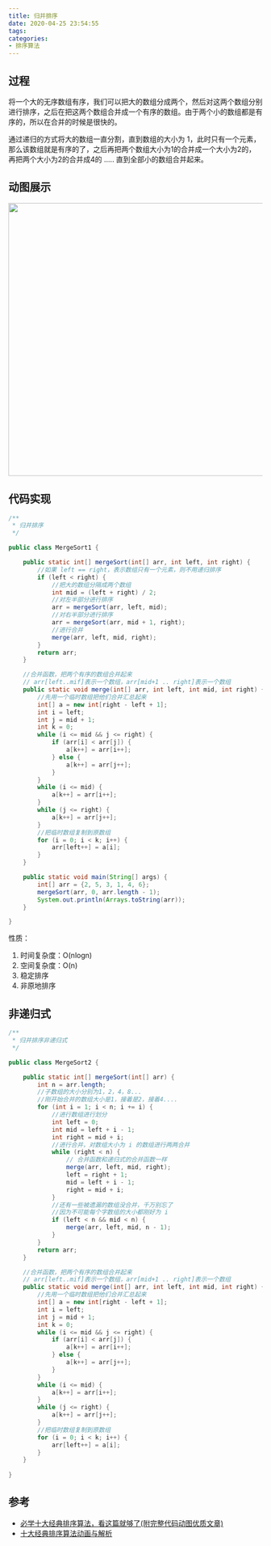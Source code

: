 ```yaml
---
title: 归并排序
date: 2020-04-25 23:54:55
tags:
categories:
- 排序算法
---
```


## 过程

将一个大的无序数组有序，我们可以把大的数组分成两个，然后对这两个数组分别进行排序，之后在把这两个数组合并成一个有序的数组。由于两个小的数组都是有序的，所以在合并的时候是很快的。

通过递归的方式将大的数组一直分割，直到数组的大小为 1，此时只有一个元素，那么该数组就是有序的了，之后再把两个数组大小为1的合并成一个大小为2的，再把两个大小为2的合并成4的 ..... 直到全部小的数组合并起来。

## 动图展示

<img src="http://file.elecfans.com/web1/M00/85/7A/o4YBAFxzQweADVa9AA0b2xRIj50154.gif" width="540px"/>

## 代码实现

```java
/**
 * 归并排序
 */

public class MergeSort1 {

    public static int[] mergeSort(int[] arr, int left, int right) {
        //如果 left == right，表示数组只有一个元素，则不用递归排序
        if (left < right) {
            //把大的数组分隔成两个数组
            int mid = (left + right) / 2;
            //对左半部分进行排序
            arr = mergeSort(arr, left, mid);
            //对右半部分进行排序
            arr = mergeSort(arr, mid + 1, right);
            //进行合并
            merge(arr, left, mid, right);
        }
        return arr;
    }

    //合并函数，把两个有序的数组合并起来
    // arr[left..mif]表示一个数组，arr[mid+1 .. right]表示一个数组
    public static void merge(int[] arr, int left, int mid, int right) {
        //先用一个临时数组把他们合并汇总起来
        int[] a = new int[right - left + 1];
        int i = left;
        int j = mid + 1;
        int k = 0;
        while (i <= mid && j <= right) {
            if (arr[i] < arr[j]) {
                a[k++] = arr[i++];
            } else {
                a[k++] = arr[j++];
            }
        }
        while (i <= mid) {
            a[k++] = arr[i++];
        }
        while (j <= right) {
            a[k++] = arr[j++];
        }
        //把临时数组复制到原数组
        for (i = 0; i < k; i++) {
            arr[left++] = a[i];
        }
    }

    public static void main(String[] args) {
        int[] arr = {2, 5, 3, 1, 4, 6};
        mergeSort(arr, 0, arr.length - 1);
        System.out.println(Arrays.toString(arr));
    }

}
```

性质：

1. 时间复杂度：O(nlogn)
2. 空间复杂度：O(n)
3. 稳定排序
4. 非原地排序

## 非递归式

```java
/**
 * 归并排序非递归式
 */

public class MergeSort2 {

    public static int[] mergeSort(int[] arr) {
        int n = arr.length;
        //子数组的大小分别为1，2，4，8...
        //刚开始合并的数组大小是1，接着是2，接着4....
        for (int i = 1; i < n; i += i) {
            //进行数组进行划分
            int left = 0;
            int mid = left + i - 1;
            int right = mid + i;
            //进行合并，对数组大小为 i 的数组进行两两合并
            while (right < n) {
                // 合并函数和递归式的合并函数一样
                merge(arr, left, mid, right);
                left = right + 1;
                mid = left + i - 1;
                right = mid + i;
            }
            //还有一些被遗漏的数组没合并，千万别忘了
            //因为不可能每个字数组的大小都刚好为 i
            if (left < n && mid < n) {
                merge(arr, left, mid, n - 1);
            }
        }
        return arr;
    }

    //合并函数，把两个有序的数组合并起来
    // arr[left..mif]表示一个数组，arr[mid+1 .. right]表示一个数组
    public static void merge(int[] arr, int left, int mid, int right) {
        //先用一个临时数组把他们合并汇总起来
        int[] a = new int[right - left + 1];
        int i = left;
        int j = mid + 1;
        int k = 0;
        while (i <= mid && j <= right) {
            if (arr[i] < arr[j]) {
                a[k++] = arr[i++];
            } else {
                a[k++] = arr[j++];
            }
        }
        while (i <= mid) {
            a[k++] = arr[i++];
        }
        while (j <= right) {
            a[k++] = arr[j++];
        }
        //把临时数组复制到原数组
        for (i = 0; i < k; i++) {
            arr[left++] = a[i];
        }
    }
    
}
```

## 参考

+ [必学十大经典排序算法，看这篇就够了(附完整代码动图优质文章)](https://zhuanlan.zhihu.com/p/57088609)
+ [十大经典排序算法动画与解析](http://www.elecfans.com/d/874748.html)
